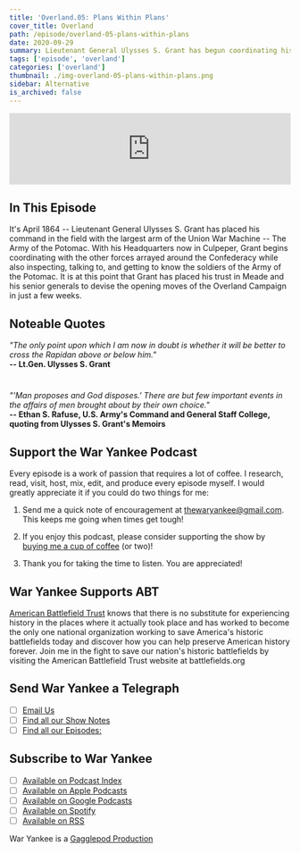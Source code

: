 ```yaml
---
title: 'Overland.05: Plans Within Plans'
cover_title: Overland
path: /episode/overland-05-plans-within-plans
date: 2020-09-29
summary: Lieutenant General Ulysses S. Grant has begun coordinating his forces arrayed around the Confederacy and has placed his trust in Meade and his senior generals to devise the opening moves of the Overland Campaign.
tags: ['episode', 'overland']
categories: ['overland']
thumbnail: ./img-overland-05-plans-within-plans.png
sidebar: Alternative
is_archived: false
---
```


<iframe title="Embed Player" src="https://play.libsyn.com/embed/episode/id/16166249/height/128/theme/modern/size/standard/thumbnail/yes/custom-color/2b3f55/time-start/00:00:00/playlist-height/200/direction/backward/download/yes" height="128" width="100%" scrolling="no" allowfullscreen="" webkitallowfullscreen="true" mozallowfullscreen="true" oallowfullscreen="true" msallowfullscreen="true" style="border: none;"></iframe>

## In This Episode

It's April 1864 -- Lieutenant General Ulysses S. Grant has placed his command in the field with the largest arm of the Union War Machine -- The Army of the Potomac. With his Headquarters now in Culpeper, Grant begins coordinating with the other forces arrayed around the Confederacy while also inspecting, talking to, and getting to know the soldiers of the Army of the Potomac. It is at this point that Grant has placed his trust in Meade and his senior generals to devise the opening moves of the Overland Campaign in just a few weeks.

## Noteable Quotes

*"The only point upon which I am now in doubt is whether it will be better to cross the Rapidan above or below him."*<br />
**-- Lt.Gen. Ulysses S. Grant**

#

*"'Man proposes and God disposes.' There are but few important events in the affairs of men brought about by their own choice."*<br />
**-- Ethan S. Rafuse, U.S. Army's Command and General Staff College, quoting from Ulysses S. Grant's Memoirs**

## Support the War Yankee Podcast
Every episode is a work of passion that requires a lot of coffee. I research, read, visit, host, mix, edit, and produce every episode myself. I would greatly appreciate it if you could do two things for me:

1. Send me a quick note of encouragement at [thewaryankee@gmail.com](mailto:thewaryankee@gmail.com). This keeps me going when times get tough!

2. If you enjoy this podcast, please consider supporting the show by [buying me a cup of coffee](https://www.buymeacoffee.com/waryankee) (or two)!

3. Thank you for taking the time to listen. You are appreciated!

## War Yankee Supports ABT 
[American Battlefield Trust](https://battlefields.org) knows that there is no substitute for experiencing history in the places where it actually took place and has worked to become the only one national organization working to save America\'s historic battlefields today and discover how you can help preserve American history forever. Join me in the fight to save our nation\'s historic battlefields by visiting the American Battlefield Trust website at  battlefields.org

## Send War Yankee a Telegraph
- [ ] [Email Us](mailto:thewaryankee@gmail.com)
- [ ] [Find all our Show Notes](http://waryankee.com)
- [ ] [Find all our Episodes:](http://waryankee.libsyn.com)

## Subscribe to War Yankee
- [ ] [Available on Podcast Index](https://podcastindex.org/podcast/452056)
- [ ] [Available on Apple Podcasts]("https://podcasts.apple.com/us/podcast/war-yankee/id1522169260\")
- [ ] [Available on Google Podcasts]("https://podcasts.google.com/u/1/feed/aHR0cHM6Ly93YXJ5YW5rZWUubGlic3luLmNvbS9yc3M\")
- [ ] [Available on Spotify]("https://open.spotify.com/show/0ZUjVf8xGNunKioJR2nGes\")
- [ ] [Available on RSS]("https://waryankee.libsyn.com/rss")

War Yankee is a [Gagglepod Production](http://gagglepod.com)